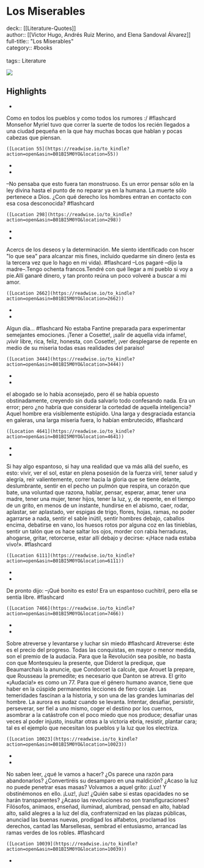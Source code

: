 # Los Miserables

deck:: [[Literature-Quotes]]\
author:: [[Victor Hugo, Andrés Ruiz Merino, and Elena Sandoval Álvarez]]\
full-title:: "Los Miserables"\
category:: #books\
\
tags:: Literature  

![](https://m.media-amazon.com/images/I/310+vcntP5L._SY160.jpg)

## Highlights
- 
 Como en todos los pueblos y como todos los rumores :/ #flashcard 
    Monseñor Myriel tuvo que correr la suerte de todos los recién llegados a una ciudad pequeña en la que hay muchas bocas que hablan y pocas cabezas que piensan.

    ([Location 55](https://readwise.io/to_kindle?action=open&asin=B01BI5M0YO&location=55))
-
- 

–No pensaba que esto fuera tan monstruoso. Es un error pensar sólo en la ley divina hasta el punto de no reparar ya en la humana. La muerte sólo pertenece a Dios. ¿Con qué derecho los hombres entran en contacto con esa cosa desconocida? #flashcard 


    ([Location 298](https://readwise.io/to_kindle?action=open&asin=B01BI5M0YO&location=298))
-
- 
 Acercs de los deseos y la determinación. Me siento identificado con hscer "lo que sea" para alcanzar mis fines, incluido quedarme sin dinero (esta es la tercera vez que lo hago en mi vida). #flashcard 
    –Los pagaré –dijo la madre–.Tengo ochenta francos.Tendré con qué llegar a mi pueblo si voy a pie.Allí ganaré dinero, y tan pronto reúna un poco volveré a buscar a mi amor.

    ([Location 2662](https://readwise.io/to_kindle?action=open&asin=B01BI5M0YO&location=2662))
-
- 
 Algun día... #flashcard 
    No estaba Fantine preparada para experimentar semejantes emociones. ¡Tener a Cosette!, ¡salir de aquella vida infame!, ¡vivir libre, rica, feliz, honesta, con Cosette!, ¡ver desplegarse de repente en medio de su miseria todas esas realidades del paraíso!

    ([Location 3444](https://readwise.io/to_kindle?action=open&asin=B01BI5M0YO&location=3444))
-
- 

el abogado se lo había aconsejado, pero él se había opuesto obstinadamente, creyendo sin duda salvarlo todo confesando nada. Era un error; pero ¿no habría que considerar la cortedad de aquella inteligencia? Aquel hombre era visiblemente estúpido. Una larga y desgraciada estancia en galeras, una larga miseria fuera, lo habían embrutecido, #flashcard 


    ([Location 4641](https://readwise.io/to_kindle?action=open&asin=B01BI5M0YO&location=4641))
-
- 

Si hay algo espantoso, si hay una realidad que va más allá del sueño, es esto: vivir, ver el sol, estar en plena posesión de la fuerza viril, tener salud y alegría, reír valientemente, correr hacia la gloria que se tiene delante, deslumbrante, sentir en el pecho un pulmón que respira, un corazón que bate, una voluntad que razona, hablar, pensar, esperar, amar, tener una madre, tener una mujer, tener hijos, tener la luz, y, de repente, en el tiempo de un grito, en menos de un instante, hundirse en el abismo, caer, rodar, aplastar, ser aplastado, ver espigas de trigo, flores, hojas, ramas, no poder agarrarse a nada, sentir el sable inútil, sentir hombres debajo, caballos encima, debatirse en vano, los huesos rotos por alguna coz en las tinieblas, sentir un talón que os hace saltar los ojos, morder con rabia herraduras, ahogarse, gritar, retorcerse, estar allí debajo y decirse: «¡Hace nada estaba vivo!». #flashcard 


    ([Location 6111](https://readwise.io/to_kindle?action=open&asin=B01BI5M0YO&location=6111))
-
- 

De pronto dijo: –¡Qué bonito es esto! Era un espantoso cuchitril, pero ella se sentía libre. #flashcard 


    ([Location 7466](https://readwise.io/to_kindle?action=open&asin=B01BI5M0YO&location=7466))
-
- 
 Sobre atreverse y levantarse y luchar sin miedo #flashcard 
    Atreverse: éste es el precio del progreso. Todas las conquistas, en mayor o menor medida, son el premio de la audacia. Para que la Revolución sea posible, no basta con que Montesquieu la presente, que Diderot la predique, que Beaumarchais la anuncie, que Condorcet la calcule, que Arouet la prepare, que Rousseau la premedite; es necesario que Danton se atreva. El grito «¡Audacia!» es como un 77. Para que el género humano avance, tiene que haber en la cúspide permanentes lecciones de fiero coraje. Las temeridades fascinan a la historia, y son una de las grandes luminarias del hombre. La aurora es audaz cuando se levanta. Intentar, desafiar, persistir, perseverar, ser fiel a uno mismo, coger el destino por los cuernos, asombrar a la catástrofe con el poco miedo que nos produce; desafiar unas veces al poder injusto, insultar otras a la victoria ebria, resistir, plantar cara; tal es el ejemplo que necesitan los pueblos y la luz que los electriza.

    ([Location 10023](https://readwise.io/to_kindle?action=open&asin=B01BI5M0YO&location=10023))
-
- 

No saben leer, ¿qué le vamos a hacer? ¿Os parece una razón para abandonarlos? ¿Convertiréis su desamparo en una maldición? ¿Acaso la luz no puede penetrar esas masas? Volvamos a aquel grito: ¡Luz! Y obstinémonos en ello. ¡Luz!, ¡luz! ¿Quién sabe si estas opacidades no se harán transparentes? ¿Acaso las revoluciones no son transfiguraciones? Filósofos, animaos, enseñad, iluminad, alumbrad, pensad en alto, hablad alto, salid alegres a la luz del día, confraternizad en las plazas públicas, anunciad las buenas nuevas, prodigad los alfabetos, proclamad los derechos, cantad las Marsellesas, sembrad el entusiasmo, arrancad las ramas verdes de los robles. #flashcard 


    ([Location 10039](https://readwise.io/to_kindle?action=open&asin=B01BI5M0YO&location=10039))
-
